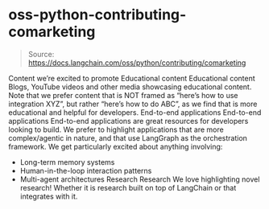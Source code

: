 # oss-python-contributing-comarketing

> Source: https://docs.langchain.com/oss/python/contributing/comarketing

Content we’re excited to promote
Educational content
Educational content
Blogs, YouTube videos and other media showcasing educational content. Note that we prefer content that is NOT framed as “here’s how to use integration XYZ”, but rather “here’s how to do ABC”, as we find that is more educational and helpful for developers.
End-to-end applications
End-to-end applications
End-to-end applications are great resources for developers looking to build. We prefer to highlight applications that are more complex/agentic in nature, and that use LangGraph as the orchestration framework. We get particularly excited about anything involving:
- Long-term memory systems
- Human-in-the-loop interaction patterns
- Multi-agent architectures
Research
Research
We love highlighting novel research! Whether it is research built on top of LangChain or that integrates with it.